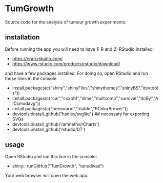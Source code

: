 TumGrowth
=============

Source code for the analysis of tumour growth experiments.

installation
------------

Before running the app you will need to have 1) R and 2) RStudio installed:
 - https://cran.rstudio.com/
 - https://www.rstudio.com/products/rstudio/download/
 
and have a few packages installed. For doing so, open RStudio and run these lines in the console:
 - install.packages(c("shiny","shinyFiles","shinythemes","shinyBS","devtools"))
 - install.packages(c("car","coxphf","nlme","multcomp","survival","doBy","AICcmodavg"))
 - install.packages(c("beeswarm","xtable","RColorBrewer"))
 - devtools::install_github("hadley/svglite") ## necessary for exporting SVGs
 - devtools::install_github('ramnathv/rCharts')
 - devtools::install_github('rstudio/DT')

usage
------------
Open RStudio and run this line in the console:
 - shiny:::runGitHub("TumGrowth", "tonedivad")

Your web browser will open the web app.
